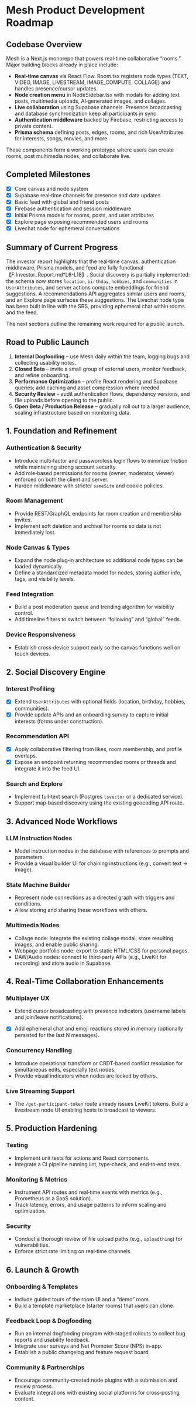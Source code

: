 # Mesh Product Development Roadmap

## Codebase Overview

Mesh is a Next.js monorepo that powers real‑time collaborative “rooms.” Major building blocks already in place include:

* **Real‑time canvas** via React Flow. Room.tsx registers node types (TEXT, VIDEO, IMAGE, LIVESTREAM, IMAGE_COMPUTE, COLLAGE) and handles presence/cursor updates.
* **Node creation menu** in NodeSidebar.tsx with modals for adding text posts, multimedia uploads, AI‑generated images, and collages.
* **Live collaboration** using Supabase channels. Presence broadcasting and database synchronization keep all participants in sync.
* **Authentication middleware** backed by Firebase, restricting access to private content.
* **Prisma schema** defining posts, edges, rooms, and rich UserAttributes for interests, songs, movies, and more.

These components form a working prototype where users can create rooms, post multimedia nodes, and collaborate live.

## Completed Milestones

- [x] Core canvas and node system
- [x] Supabase real‑time channels for presence and data updates
- [x] Basic feed with global and friend posts
- [x] Firebase authentication and session middleware
- [x] Initial Prisma models for rooms, posts, and user attributes
- [x] Explore page exposing recommended users and rooms
- [x] Livechat node for ephemeral conversations

## Summary of Current Progress

The investor report highlights that the real‑time canvas, authentication middleware, Prisma models, and feed are fully functional【F:Investor_Report.md†L6-L18】. Social discovery is partially implemented: the schema now stores `location`, `birthday`, `hobbies`, and `communities` in `UserAttributes`, and server actions compute embeddings for friend suggestions. A recommendations API aggregates similar users and rooms, and an Explore page surfaces these suggestions. The Livechat node type has been built in line with the SRS, providing ephemeral chat within rooms and the feed.

The next sections outline the remaining work required for a public launch.

## Road to Public Launch

1. **Internal Dogfooding** – use Mesh daily within the team, logging bugs and collecting usability notes.
2. **Closed Beta** – invite a small group of external users, monitor feedback, and refine onboarding.
3. **Performance Optimization** – profile React rendering and Supabase queries; add caching and asset compression where needed.
4. **Security Review** – audit authentication flows, dependency versions, and file uploads before opening to the public.
5. **Open Beta / Production Release** – gradually roll out to a larger audience, scaling infrastructure based on monitoring data.

## 1. Foundation and Refinement

### Authentication & Security

* Introduce multi‑factor and passwordless login flows to minimize friction while maintaining strong account security.
* Add role‑based permissions for rooms (owner, moderator, viewer) enforced on both the client and server.
* Harden middleware with stricter `sameSite` and cookie policies.

### Room Management

* Provide REST/GraphQL endpoints for room creation and membership invites.
* Implement soft deletion and archival for rooms so data is not immediately lost.

### Node Canvas & Types

* Expand the node plug‑in architecture so additional node types can be loaded dynamically.
* Define a standardized metadata model for nodes, storing author info, tags, and visibility levels.

### Feed Integration

* Build a post moderation queue and trending algorithm for visibility control.
* Add timeline filters to switch between “following” and “global” feeds.

### Device Responsiveness

* Establish cross‑device support early so the canvas functions well on touch devices.

## 2. Social Discovery Engine

### Interest Profiling

* [x] Extend `UserAttributes` with optional fields (location, birthday, hobbies, communities).
* [x] Provide update APIs and an onboarding survey to capture initial interests (forms under construction).

### Recommendation API

* [x] Apply collaborative filtering from likes, room membership, and profile overlaps.
* [x] Expose an endpoint returning recommended rooms or threads and integrate it into the feed UI.

### Search and Explore

* Implement full‑text search (Postgres `tsvector` or a dedicated service).
* Support map‑based discovery using the existing geocoding API route.

## 3. Advanced Node Workflows

### LLM Instruction Nodes

* Model instruction nodes in the database with references to prompts and parameters.
* Provide a visual builder UI for chaining instructions (e.g., convert text → image).

### State Machine Builder

* Represent node connections as a directed graph with triggers and conditions.
* Allow storing and sharing these workflows with others.

### Multimedia Nodes

* Collage node: integrate the existing collage modal, store resulting images, and enable public sharing.
* Webpage portfolio node: export to static HTML/CSS for personal pages.
* DAW/Audio nodes: connect to third‑party APIs (e.g., LiveKit for recording) and store audio in Supabase.

## 4. Real‑Time Collaboration Enhancements

### Multiplayer UX

* Extend cursor broadcasting with presence indicators (username labels and join/leave notifications).
* [x] Add ephemeral chat and emoji reactions stored in memory (optionally persisted for the last N messages).

### Concurrency Handling

* Introduce operational transform or CRDT‑based conflict resolution for simultaneous edits, especially text nodes.
* Provide visual indicators when nodes are locked by others.

### Live Streaming Support

* The `/get-participant-token` route already issues LiveKit tokens. Build a livestream node UI enabling hosts to broadcast to viewers.

## 5. Production Hardening

### Testing

* Implement unit tests for actions and React components.
* Integrate a CI pipeline running lint, type‑check, and end‑to‑end tests.

### Monitoring & Metrics

* Instrument API routes and real‑time events with metrics (e.g., Prometheus or a SaaS solution).
* Track latency, errors, and usage patterns to inform scaling and optimization.

### Security

* Conduct a thorough review of file upload paths (e.g., `uploadthing`) for vulnerabilities.
* Enforce strict rate limiting on real‑time channels.

## 6. Launch & Growth

### Onboarding & Templates

* Include guided tours of the room UI and a “demo” room.
* Build a template marketplace (starter rooms) that users can clone.

### Feedback Loop & Dogfooding

* Run an internal dogfooding program with staged rollouts to collect bug reports and usability feedback.
* Integrate user surveys and Net Promoter Score (NPS) in‑app.
* Establish a public changelog and feature request board.

### Community & Partnerships

* Encourage community‑created node plugins with a submission and review process.
* Evaluate integrations with existing social platforms for cross‑posting content.


